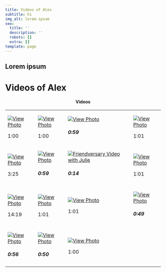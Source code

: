 ```yaml
---
title: Videos of Alex
subtitle: hi
img_alt: lorem-ipsum
seo:
  title: ''
  description: ''
  robots: []
  extra: []
template: page
---
```

## Lorem ipsum




<h1>Videos of Alex</h1><div class="stackedit__html">
<center>
<h4 style="color><a href="https://www.facebook.com/thatricanmc/videos">Videos</a></h4>

</center>
<table>

<thead>

<tr>

</tr>

</thead>

<tbody>

<tr>


</tr>

<tr>

<td>

[![View Photo](https://scontent.fewr1-5.fna.fbcdn.net/v/t15.5256-10/p206x206/83376112_10157224038159353_637963455621496832_n.jpg?_nc_cat=110&ccb=1-5&_nc_sid=08638f&_nc_ohc=2d7_ZeSeFQkAX8-BsQG&tn=SgMLChnJZztjJAsx&_nc_ht=scontent.fewr1-5.fna&oh=cea3c0e07fb35c6f9e2ca37de8b09707&oe=616F5B96)](https://www.facebook.com/thatricanmc/videos/10157224037814353/)

1:00

</td>

<td>

[![View Photo](https://scontent.fewr1-6.fna.fbcdn.net/v/t15.5256-10/c80.0.206.206a/p206x206/42926762_10156071691609353_3996043336044511232_n.jpg?_nc_cat=109&ccb=1-5&_nc_sid=08638f&_nc_ohc=UxzkwZEOwVUAX_-Zbte&tn=SgMLChnJZztjJAsx&_nc_ht=scontent.fewr1-6.fna&oh=4dfb8d463d9f6de522cd48d8db6a7376&oe=616F99FD)](https://www.facebook.com/thatricanmc/videos/10156071690434353/)

1:00

</td>

<td>

[![View Photo](https://scontent.fewr1-5.fna.fbcdn.net/v/t15.5256-10/p206x206/49903248_10156233219904353_4437821962714087424_n.jpg?_nc_cat=111&ccb=1-5&_nc_sid=08638f&_nc_ohc=2EVCeHcdrPYAX9zqx9Z&tn=SgMLChnJZztjJAsx&_nc_ht=scontent.fewr1-5.fna&oh=a0878d7a18ac3eda74fe29f14f64ba6e&oe=6170C30B)](https://www.facebook.com/thatricanmc/videos/10156233219644353/)

##### 0:59

</td>

<td>

[![View Photo](https://scontent.fewr1-6.fna.fbcdn.net/v/t15.5256-10/p206x206/56587490_10156456683994353_48627044199694336_n.jpg?_nc_cat=109&ccb=1-5&_nc_sid=08638f&_nc_ohc=0iqn1cyruRwAX_nbNtF&_nc_ht=scontent.fewr1-6.fna&oh=573f089ef94f10c7435abfd2a356acbb&oe=616FB808)](https://www.facebook.com/thatricanmc/videos/10156456683734353/)

1:01

</td>

</tr>

<tr>

<td>

[![View Photo](https://scontent.fewr1-6.fna.fbcdn.net/v/t15.5256-10/c80.0.206.206a/p206x206/83895559_10157176492914353_6299263030773415936_n.jpg?_nc_cat=102&ccb=1-5&_nc_sid=08638f&_nc_ohc=mpT74SYpIJMAX_tG53e&_nc_ht=scontent.fewr1-6.fna&oh=97c41888e507a2faed0e2f2f50f01433&oe=616F498C)](https://www.facebook.com/thatricanmc/videos/10157176488234353/)

3:25

</td>

<td>

[![View Photo](https://scontent.fewr1-5.fna.fbcdn.net/v/t15.5256-10/c80.0.206.206a/p206x206/42820348_10156065572344353_2428491688751136768_n.jpg?_nc_cat=107&ccb=1-5&_nc_sid=08638f&_nc_ohc=iRpXkvl6pQEAX8XKsae&_nc_ht=scontent.fewr1-5.fna&oh=e4057118a275beac3e8f54df0b9d658b&oe=616FBF5C)](https://www.facebook.com/thatricanmc/videos/10156065571709353/)

##### 0:59

</td>

<td>

[![Friendversary Video with Julie](https://scontent.fewr1-6.fna.fbcdn.net/v/t15.5256-10/p206x206/49820667_2362622727303045_1710959394126036992_n.jpg?_nc_cat=102&ccb=1-5&_nc_sid=08638f&_nc_ohc=3v1SPFXRcr0AX9OCOfS&tn=SgMLChnJZztjJAsx&_nc_ht=scontent.fewr1-6.fna&oh=902e4d38f59be40a231a15bc7f20a18e&oe=61702A39)](https://www.facebook.com/thatricanmc/videos/2364891443742840/)

##### 0:14

</td>

<td>

[![View Photo](https://scontent.fewr1-6.fna.fbcdn.net/v/t15.5256-10/p206x206/58407795_10156452403394353_5702206540191105024_n.jpg?_nc_cat=109&ccb=1-5&_nc_sid=08638f&_nc_ohc=fn7yLPBLxdEAX9RJSgK&_nc_ht=scontent.fewr1-6.fna&oh=f6817b47b60b4b246d2fb9bca91d55b0&oe=616F4BBD)](https://www.facebook.com/thatricanmc/videos/10156452403014353/)

1:01

</td>

</tr>

<tr>

<td>

[![View Photo](https://scontent.fewr1-5.fna.fbcdn.net/v/t15.5256-10/c80.0.206.206a/p206x206/75430336_10157136987964353_1020973404829777920_n.jpg?_nc_cat=104&ccb=1-5&_nc_sid=08638f&_nc_ohc=0koFARXGel4AX9iNOLU&_nc_ht=scontent.fewr1-5.fna&oh=f24a7e1ec8c716820f832126abf4c84f&oe=616FE23C)](https://www.facebook.com/thatricanmc/videos/10157136973539353/)

14:19

</td>

<td>

[![View Photo](https://scontent.fewr1-6.fna.fbcdn.net/v/t15.5256-10/c80.0.206.206a/p206x206/43012507_10156065504139353_2666138937977733120_n.jpg?_nc_cat=102&ccb=1-5&_nc_sid=08638f&_nc_ohc=4GXAlXu48kAAX9S9HIG&_nc_ht=scontent.fewr1-6.fna&oh=882879c2eda5f0d56c0bb3964080e7ce&oe=61707F5F)](https://www.facebook.com/thatricanmc/videos/10156065503709353/)

1:01

</td>

<td>

[![View Photo](https://scontent.fewr1-5.fna.fbcdn.net/v/t15.5256-10/c80.0.206.206a/p206x206/43784624_10156082317434353_8748985636221878272_n.jpg?_nc_cat=111&ccb=1-5&_nc_sid=08638f&_nc_ohc=GXFRmCAP_SkAX9zGEc7&_nc_ht=scontent.fewr1-5.fna&oh=05c6a50a9716d5d8fdf5d6b8cd6edcab&oe=616F9E13)](https://www.facebook.com/thatricanmc/videos/10156082316959353/)

1:01

</td>

<td>

[![View Photo](https://scontent.fewr1-6.fna.fbcdn.net/v/t15.5256-10/p206x206/56319278_10156422030154353_6152479422466228224_n.jpg?_nc_cat=102&ccb=1-5&_nc_sid=08638f&_nc_ohc=g1g_zhR9XYgAX-oOHLk&_nc_ht=scontent.fewr1-6.fna&oh=406b9906bfaa6e90aae22b092597d2c1&oe=616FC4E3)](https://www.facebook.com/thatricanmc/videos/10156422029529353/)

##### 0:49

</td>

</tr>

<tr>

<td>

[![View Photo](https://scontent.fewr1-5.fna.fbcdn.net/v/t15.5256-10/c80.0.206.206a/p206x206/75234380_10157101528514353_3290231148176736256_n.jpg?_nc_cat=104&ccb=1-5&_nc_sid=08638f&_nc_ohc=Phu8J9fiHsIAX_gREzE&_nc_ht=scontent.fewr1-5.fna&oh=0cc07504473925d343f85ff542d04b13&oe=616FDB32)](https://www.facebook.com/thatricanmc/videos/10157101527579353/)

##### 0:56

</td>

<td>

[![View Photo](https://scontent.fewr1-5.fna.fbcdn.net/v/t15.5256-10/c80.0.206.206a/p206x206/43190132_10156061373964353_343068625961222144_n.jpg?_nc_cat=110&ccb=1-5&_nc_sid=08638f&_nc_ohc=tvXlKDtX3oMAX_QvdeD&tn=SgMLChnJZztjJAsx&_nc_ht=scontent.fewr1-5.fna&oh=53f2484b1ce10f03a126c3cc4714c51c&oe=616FDBB0)](https://www.facebook.com/thatricanmc/videos/10156061373744353/)

##### 0:50

</td>

<td>

[![View Photo](https://scontent.fewr1-5.fna.fbcdn.net/v/t15.5256-10/c80.0.206.206a/p206x206/43270982_10156078103274353_6586603459636625408_n.jpg?_nc_cat=104&ccb=1-5&_nc_sid=08638f&_nc_ohc=eVl1C_e38pMAX_36ucO&_nc_oc=AQmZLRGc0pbMBSOZbYtzHFvn5jLZ1GK2GiNi0jgLZFXK3ZYPRTduWWFwX3H11P8Xgxs&_nc_ht=scontent.fewr1-5.fna&oh=146dd9fe8e047f1192c6604ec256b6d5&oe=616FBF2B)](https://www.facebook.com/thatricanmc/videos/10156078102609353/)

1:00

</td>

<td></td>

</tr>

<tr>

</tr>

<tr>


</tr>

<tr>


</tr>

</tbody>

</table>

</div>

